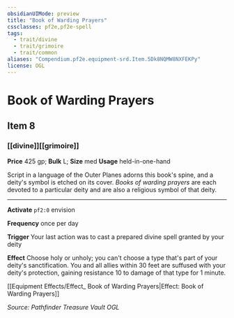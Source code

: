 ```yaml
---
obsidianUIMode: preview
title: "Book of Warding Prayers"
cssclasses: pf2e,pf2e-spell
tags:
  - trait/divine
  - trait/grimoire
  - trait/common
aliases: "Compendium.pf2e.equipment-srd.Item.5Dk8NQMW8NXFEKPy"
license: OGL
---
```

# Book of Warding Prayers
## Item 8
### [[divine]][[grimoire]]


**Price** 425 gp; 
**Bulk** L; **Size** med
**Usage** held-in-one-hand

Script in a language of the Outer Planes adorns this book's spine, and a deity's symbol is etched on its cover. _Books of warding prayers_ are each devoted to a particular deity and are also a religious symbol of that deity.

* * *

**Activate** `pf2:0` envision

**Frequency** once per day

**Trigger** Your last action was to cast a prepared divine spell granted by your deity

**Effect** Choose holy or unholy; you can't choose a type that's part of your deity's sanctification. You and all allies within 30 feet are suffused with your deity's protection, gaining resistance 10 to damage of that type for 1 minute.

[[Equipment Effects/Effect_ Book of Warding Prayers|Effect: Book of Warding Prayers]]

*Source: Pathfinder Treasure Vault*
*OGL*